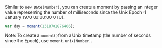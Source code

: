 Similar to `new Date(Number)`, you can create a moment by passing an integer value representing the 
  number of milliseconds since the Unix Epoch (1 January 1970 00:00:00 UTC).


```javascript
var day = moment(1318781876406);
```


<span class="label label-info">Note:</span> To create a `moment()`from a Unix timetamp (the number of seconds since the Epoch), use `moment.unix(Number)`.